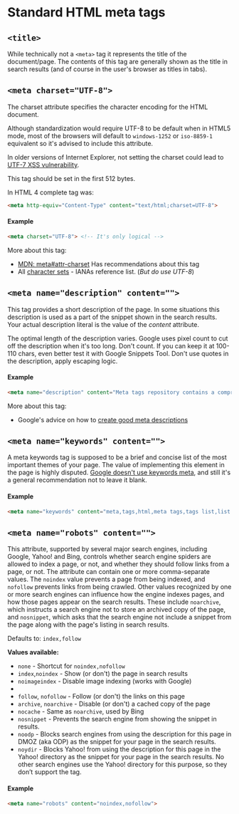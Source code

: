 Standard HTML meta tags
========

``` <title> ```
-----

While technically not a ```<meta>``` tag it represents the title of the document/page. The contents of this tag are generally shown as the title in search results (and of course in the user's browser as titles in tabs).

``` <meta charset="UTF-8"> ```
---------
The charset attribute specifies the character encoding for the HTML document.

Although standardization would require UTF-8 to be default when in HTML5 mode, most of the browsers will default to `windows-1252` or `iso-8859-1` equivalent so it's advised to include this attribute.

In older versions of Internet Explorer, not setting the charset could lead to [UTF-7 XSS vulnerability].

This tag should be set in the first 512 bytes.

In HTML 4 complete tag was:

```html
<meta http-equiv="Content-Type" content="text/html;charset=UTF-8">
```

#### Example

```html
<meta charset="UTF-8"> <!-- It's only logical -->
```


More about this tag:
 - [MDN: meta#attr-charset] Has recommendations about this tag
 - All [character sets] - IANAs reference list. (*But do use UTF-8*)

[MDN: meta#attr-charset]:https://developer.mozilla.org/en-US/docs/Web/HTML/Element/meta#attr-charset
[character sets]:http://www.iana.org/assignments/character-sets/character-sets.xhtml
[UTF-7 XSS vulnerability]:https://code.google.com/p/doctype-mirror/wiki/ArticleUtf7

`<meta name="description" content="">`
-----------
This tag provides a short description of the page. In some situations this description is used as a part of the snippet shown in the search results. Your actual description literal is the value of the *content* attribute.

The optimal length of the description varies. Google uses pixel count to cut off the description when it's too long. Don't count. If you can keep it at 100-110 chars, even better test it with Google Snippets Tool. Don't use quotes in the description, apply escaping logic.

#### Example

```html
<meta name="description" content="Meta tags repository contains a comprehensive list of meta tags for you to read, learn and implement in your web pages and web applications.">
```

More about this tag:

 - Google's advice on how to [create good meta descriptions]

[create good meta descriptions]:https://support.google.com/webmasters/answer/35624?rd=1#1

`<meta name="keywords" content="">`
----------
A meta keywords tag is supposed to be a brief and concise list of the most important themes of your page. The value of implementing this element in the page is highly disputed. [Google doesn't use keywords meta], and still it's a general recommendation not to leave it blank.

[Google doesn't use keywords meta]:http://googlewebmastercentral.blogspot.com/2009/09/google-does-not-use-keywords-meta-tag.html

#### Example

```html
<meta name="keywords" content="meta,tags,html,meta tags,tags list,list tags,keywords,seo">
```

`<meta name="robots" content="">`
----------
This attribute, supported by several major search engines, including Google, Yahoo! and Bing, controls whether search engine spiders are allowed to index a page, or not, and whether they should follow links from a page, or not. The attribute can contain one or more comma-separate values. The `noindex` value prevents a page from being indexed, and `nofollow` prevents links from being crawled. Other values recognized by one or more search engines can influence how the engine indexes pages, and how those pages appear on the search results. These include `noarchive`, which instructs a search engine not to store an archived copy of the page, and `nosnippet`, which asks that the search engine not include a snippet from the page along with the page's listing in search results.

Defaults to: `index,follow`

**Values available:**
 - `none` - Shortcut for `noindex,nofollow`
 - `index`,`noindex` - Show (or don't) the page in search results
 - `noimageindex` - Disable image indexing (works with Google)
 -
 - `follow`, `nofollow` - Follow (or don't) the links on this page
 - `archive`, `noarchive` - Disable (or don't) a cached copy of the page
 - `nocache` - Same as `noarchive`, used by Bing
 - `nosnippet` - Prevents the search engine from showing the snippet in results.
 - `noodp` - Blocks search engines from using the description for this page in DMOZ (aka ODP) as the snippet for your page in the search results.
 - `noydir` - Blocks Yahoo! from using the description for this page in the Yahoo! directory as the snippet for your page in the search results. No other search engines use the Yahoo! directory for this purpose, so they don’t support the tag.

#### Example

```html
<meta name="robots" content="noindex,nofollow">
```